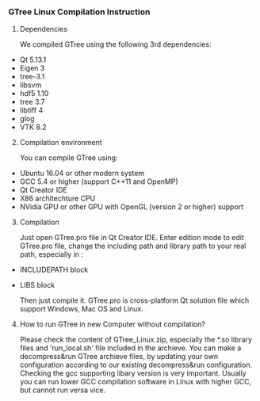 ### GTree Linux Compilation Instruction

1. Dependencies

    We compiled GTree using the following 3rd dependencies:

- Qt 5.13.1
- Eigen 3
- tree-3.1
- libsvm 
- hdf5 1.10
- tree 3.7
- libtiff 4
- glog
- VTK 8.2

2. Compilation environment

    You can compile GTree using: 
- Ubuntu 16.04 or other modern system
- GCC 5.4 or higher (support C++11 and OpenMP)
- Qt Creator IDE
- X86 architechture CPU
- NVidia GPU or other GPU with OpenGL (version 2 or higher) support

3. Compilation

    Just open GTree.pro file in Qt Creator IDE. Enter edition mode to edit GTree.pro file, change the including path and library path to your real path, especially in :

- INCLUDEPATH block
- LIBS block

     Then just compile it. GTree.pro is cross-platform Qt solution file which support Windows, Mac OS and Linux.

4. How to run GTree in new Computer without compilation?

    Please check the content of GTree_Linux.zip, especially the *.so library files and 'run_local.sh' file included in the archieve. You can make a decompress&run GTree archieve files, by updating your own configuration according to our existing decompress&run configuration. Checking the gcc supporting libary version is very important. Usually you can run lower GCC compilation software in Linux with higher GCC, but cannot run versa vice.